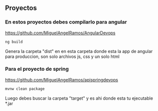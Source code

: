 ## Proyectos 

### En estos proyectos debes compilarlo para angular 

https://github.com/MiguelAngelRamos/AngularDevops
```sh
ng build
```
Genera la carpeta "dist" en en esta carpeta donde esta la app de angular para produccion, son solo archivos js, css y un solo html

### Para el proyecto de spring 

https://github.com/MiguelAngelRamos/apispringdevops

```sh
mvnw clean package
```

Luego debes buscar la carpeta "target" y es ahi donde esta tu ejecutable *.jar

